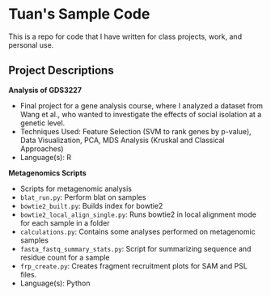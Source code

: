 # Tuan's Sample Code #
This is a repo for code that I have written for class projects, work, and personal use.

## Project Descriptions ##
**Analysis of GDS3227**
- Final project for a gene analysis course, where I analyzed a dataset from Wang et al., who wanted to investigate the effects of social isolation at a genetic level.
- Techniques Used: Feature Selection (SVM to rank genes by p-value), Data Visualization, PCA, MDS Analysis (Kruskal and Classical Approaches)
- Language(s): R

**Metagenomics Scripts**
- Scripts for metagenomic analysis
- `blat_run.py`: Perform blat on samples
- `bowtie2_built.py`: Builds index for bowtie2
- `bowtie2_local_align_single.py`: Runs bowtie2 in local alignment mode for each sample in a folder
- `calculations.py`: Contains some analyses performed on metagenomic samples
- `fasta_fastq_summary_stats.py`: Script for summarizing sequence and residue count for a sample
- `frp_create.py`: Creates fragment recruitment plots for SAM and PSL files.
- Language(s): Python
